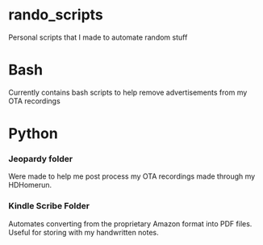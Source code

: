 # rando_scripts
Personal scripts that I made to automate random stuff

# Bash
Currently contains bash scripts to help remove advertisements from my OTA recordings

# Python
### Jeopardy folder 
Were made to help me post process my OTA recordings made through my HDHomerun.

### Kindle Scribe Folder
Automates converting from the proprietary Amazon format into PDF files. Useful for storing with my handwritten notes.
